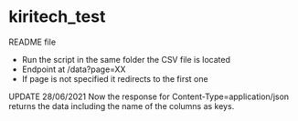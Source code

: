 # kiritech_test

README file

- Run the script in the same folder the CSV file is located
- Endpoint at /data?page=XX
- If page is not specified it redirects to the first one


UPDATE 28/06/2021
Now the response for Content-Type=application/json returns the data including the name of the columns as keys.
